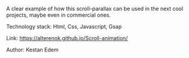 A clear example of how this scroll-parallax can be used in the next cool projects, maybe even in commercial ones.

Technology stack: Html, Css, Javascript, Gsap

Link: https://alterenok.github.io/Scroll-animation/

Author: Kestan Edem
